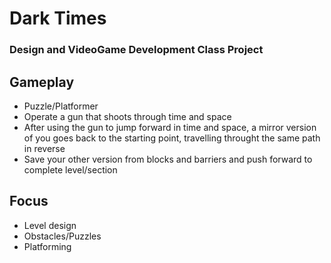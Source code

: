 # Dark Times
### Design and VideoGame Development Class Project

## Gameplay
 - Puzzle/Platformer
 - Operate a gun that shoots through time and space
 - After using the gun to jump forward in time and space, a mirror version of you goes back to the starting point, travelling throught the same path in reverse
 - Save your other version from blocks and barriers and push forward to complete level/section

## Focus
 - Level design
 - Obstacles/Puzzles
 - Platforming
